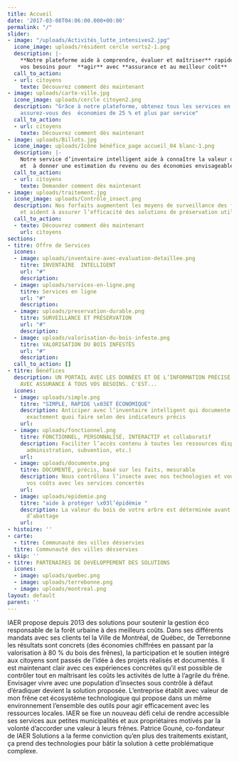 ```yaml
---
title: Accueil
date: '2017-03-08T04:06:00.000+00:00'
permalink: "/"
slider:
- image: "/uploads/Activités_lutte_intensives2.jpg"
  icone_image: uploads/résident cercle verts2-1.png
  description: |-
    **Notre plateforme aide à comprendre, évaluer et maîtriser** rapidement
    vos besoins pour  **agir** avec **assurance et au meilleur coût**
  call_to_action:
  - url: citoyens
    texte: Découvrez comment dès maintenant
- image: uploads/carte-ville.jpg
  icone_image: uploads/cercle citoyen2.png
  description: "Grâce à notre plateforme, obtenez tous les services en ligne \net
    assurez-vous des  économies de 25 % et plus par service"
  call_to_action:
  - url: citoyens
    texte: Découvrez comment dès maintenant
- image: uploads/Billots.jpg
  icone_image: uploads/Icône bénéfice_page accueil_04 blanc-1.png
  description: |-
    Notre service d’inventaire intelligent aide à connaître la valeur du bois infesté de vos frênes
    et  à donner une estimation du revenu ou des économies envisageables après abattage
  call_to_action:
  - url: citoyens
    texte: Demander comment dès maintenant
- image: uploads/traitement.jpg
  icone_image: uploads/Contrôle_insect.png
  description: Nos forfaits augmentent les moyens de surveillance des frênes en santé
    et aident à assurer l’efficacité des solutions de préservation utilisées
  call_to_action:
  - texte: Découvrez comment dès maintenant
    url: citoyens
sections:
- titre: Offre de Services
  icones:
  - image: uploads/inventaire-avec-evaluation-detaillee.png
    titre: INVENTAIRE  INTELLIGENT
    url: "#"
    description: 
  - image: uploads/services-en-ligne.png
    titre: Services en ligne
    url: "#"
    description: 
  - image: uploads/preservation-durable.png
    titre: SURVEILLANCE ET PRÉSERVATION
    url: "#"
    description: 
  - image: uploads/valorisation-du-bois-infeste.png
    titre: VALORISATION DU BOIS INFESTÉS
    url: "#"
    description: 
  call_to_action: []
- titre: Bénéfices
  description: UN PORTAIL AVEC LES DONNÉES ET DE L’INFORMATION PRÉCISE POUR RÉPONDRE
    AVEC ASSURANCE À TOUS VOS BESOINS. C'EST...
  icones:
  - image: uploads/simple.png
    titre: "SIMPLE, RAPIDE \x03ET ÉCONOMIQUE"
    description: Anticiper avec l’inventaire intelligent qui documente et précise
      exactement quoi faire selon des indicateurs précis
    url: 
  - image: uploads/fonctionnel.png
    titre: FONCTIONNEL, PERSONNALISÉ, INTERACTIF et collaboratif
    description: Faciliter l’accès contenu à toutes les ressources disponibles (professionnels,
      administration, subvention, etc.)
    url: 
  - image: uploads/documente.png
    titre: DOCUMENTÉ, précis, basé sur les faits, mesurable
    description: Nous contrôlons l’insecte avec nos technologies et vous maîtrisez
      vos coûts avec les services concertés
    url: 
  - image: uploads/epidemie.png
    titre: "aide à protéger \x03l’épidémie "
    description: La valeur du bois de votre arbre est déterminée avant les travaux
      d’abattage
    url: 
- histoire: ''
- carte:
  - titre: Communauté des villes désservies
  titre: Communauté des villes désservies
- skip: ''
- titre: PARTENAIRES DE DéVELOPPEMENT DES SOLUTIONS
  icones:
  - image: uploads/quebec.png
  - image: uploads/terrebonne.png
  - image: uploads/montreal.png
layout: default
parent: ''
---
```


IAER propose depuis 2013 des solutions pour soutenir la gestion éco responsable de la forêt urbaine à des meilleurs coûts. Dans ses différents mandats avec ses clients tel la Ville de Montréal, de Québec, de Terrebonne les résultats sont concrets (des économies chiffrées en passant par la valorisation à 80 % du bois des frênes), la participation et le soutien intégré aux citoyens sont passés de l’idée à des projets réalisés et documentés. Il est maintenant clair avec ces expériences concrètes qu’il est possible de contrôler tout en maîtrisant les coûts les activités de lutte à l’agrile du frêne. Envisager vivre avec une population d’insectes sous contrôle à défaut d’éradiquer devient la solution proposée. L’entreprise établit avec valeur de mon frêne cet écosystème technologique qui propose dans un même environnement l’ensemble des outils pour agir efficacement avec les ressources locales. IAER se fixe un nouveau défi celui de rendre accessible ses services aux petites municipalités et aux propriétaires motivés par la volonté d’accorder une valeur à leurs frênes. Patrice Gouné, co-fondateur de IAER Solutions a la ferme conviction qu’en plus des traitements existant, ça prend des technologies pour bâtir la solution à cette problématique complexe.